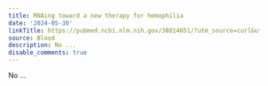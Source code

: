 ```yaml
---
title: RNAing toward a new therapy for hemophilia
date: '2024-05-30'
linkTitle: https://pubmed.ncbi.nlm.nih.gov/38814651/?utm_source=curl&utm_medium=rss&utm_campaign=journals&utm_content=7603509&fc=None&ff=20240530181344&v=2.18.0.post9+e462414
source: Blood
description: No ...
disable_comments: true
---
```

No ...